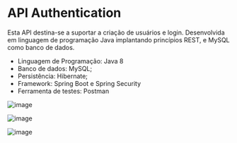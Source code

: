 
# API Authentication

Esta API destina-se a suportar a criação de usuários e login.
Desenvolvida em linguagem de programação Java implantando princípios REST, e MySQL como banco de dados.

- Linguagem de Programação: Java 8
- Banco de dados: MySQL;
- Persistência: Hibernate;
- Framework: Spring Boot e Spring Security
- Ferramenta de testes: Postman

![image](https://user-images.githubusercontent.com/45856882/58849855-7aff9d00-8662-11e9-91ac-4472385192a5.png)

![image](https://user-images.githubusercontent.com/45856882/58849953-c5811980-8662-11e9-88bc-af66b5cb153e.png)

![image](https://user-images.githubusercontent.com/45856882/58850386-a4212d00-8664-11e9-9fdb-2c7f6c7bc31c.png)
